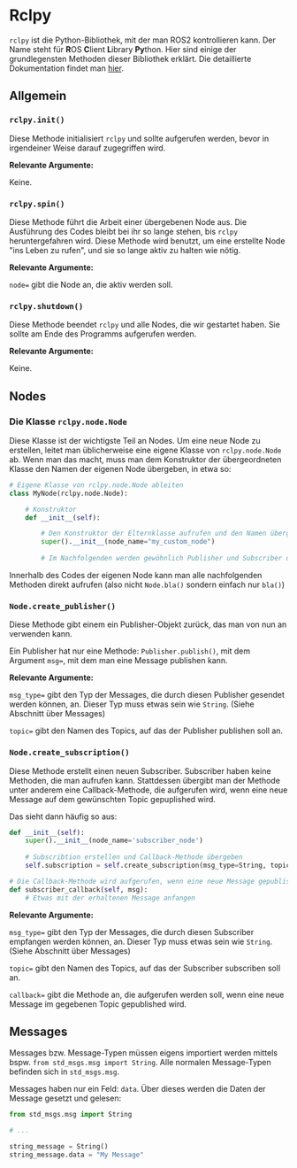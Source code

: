 # Rclpy
`rclpy` ist die Python-Bibliothek, mit der man ROS2 kontrollieren kann. Der Name steht für **R**OS **C**lient **L**ibrary **Py**thon. Hier sind einige der grundlegensten Methoden dieser Bibliothek erklärt. Die detaillierte Dokumentation findet man [hier](http://docs.ros2.org/crystal/api/rclpy/api).

## Allgemein

### `rclpy.init()`
Diese Methode initialisiert `rclpy` und sollte aufgerufen werden, bevor in irgendeiner Weise darauf zugegriffen wird.

**Relevante Argumente:** 

Keine.

### `rclpy.spin()`
Diese Methode führt die Arbeit einer übergebenen Node aus. Die Ausführung des Codes bleibt bei ihr so lange stehen, bis `rclpy` heruntergefahren wird. Diese Methode wird benutzt, um eine erstellte Node "ins Leben zu rufen", und sie so lange aktiv zu halten wie nötig.

**Relevante Argumente:** 

`node=` gibt die Node an, die aktiv werden soll.

### `rclpy.shutdown()`
Diese Methode beendet `rclpy` und alle Nodes, die wir gestartet haben. Sie sollte am Ende des Programms aufgerufen werden.

**Relevante Argumente:** 

Keine.

## Nodes

### Die Klasse `rclpy.node.Node`
Diese Klasse ist der wichtigste Teil an Nodes. Um eine neue Node zu erstellen, leitet man üblicherweise eine eigene Klasse von `rclpy.node.Node` ab.
Wenn man das macht, muss man dem Konstruktor der übergeordneten Klasse den Namen der eigenen Node übergeben, in etwa so:

```python
# Eigene Klasse von rclpy.node.Node ableiten
class MyNode(rclpy.node.Node):

    # Konstruktor
    def __init__(self):

        # Den Konstruktor der Elternklasse aufrufen und den Namen übergeben
        super().__init__(node_name="my_custom_node")
        
        # Im Nachfolgenden werden gewöhnlich Publisher und Subscriber der Node definiert
```

Innerhalb des Codes der eigenen Node kann man alle nachfolgenden Methoden direkt aufrufen (also nicht `Node.bla()` sondern einfach nur `bla()`)

### `Node.create_publisher()`
Diese Methode gibt einem ein Publisher-Objekt zurück, das man von nun an verwenden kann. 

Ein Publisher hat nur eine Methode: `Publisher.publish()`, mit dem Argument `msg=`, mit dem man eine Message publishen kann.

**Relevante Argumente:** 

`msg_type=` gibt den Typ der Messages, die durch diesen Publisher gesendet werden können, an. Dieser Typ muss etwas sein wie `String`. (Siehe Abschnitt über Messages)

`topic=` gibt den Namen des Topics, auf das der Publisher publishen soll an.

### `Node.create_subscription()`
Diese Methode erstellt einen neuen Subscriber. Subscriber haben keine Methoden, die man aufrufen kann.
Stattdessen übergibt man der Methode unter anderem eine Callback-Methode, die aufgerufen wird, wenn eine neue Message auf dem gewünschten Topic gepuplished wird.

Das sieht dann häufig so aus:
```python
def __init__(self):
    super().__init__(node_name='subscriber_node')
    
    # Subscribtion erstellen und Callback-Methode übergeben
    self.subscription = self.create_subscription(msg_type=String, topic='subscribed_topic', callback=self.subscriber_callback)

# Die Callback-Methode wird aufgerufen, wenn eine neue Message gepublished wird
def subscriber_callback(self, msg):
    # Etwas mit der erhaltenen Message anfangen
```

**Relevante Argumente:**

`msg_type=` gibt den Typ der Messages, die durch diesen Subscriber empfangen werden können, an. Dieser Typ muss etwas sein wie `String`. (Siehe Abschnitt über Messages)

`topic=` gibt den Namen des Topics, auf das der Subscriber subscriben soll an.

`callback=` gibt die Methode an, die aufgerufen werden soll, wenn eine neue Message im gegebenen Topic gepublished wird.

## Messages

Messages bzw. Message-Typen müssen eigens importiert werden mittels bspw. `from std_msgs.msg import String`. Alle normalen Message-Typen befinden sich in `std_msgs.msg`. 

Messages haben nur ein Feld: `data`. Über dieses werden die Daten der Message gesetzt und gelesen:
```python
from std_msgs.msg import String

# ...

string_message = String()
string_message.data = "My Message"
```